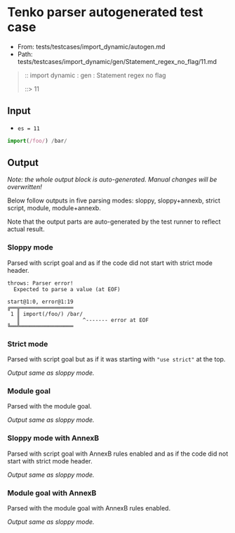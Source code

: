 # Tenko parser autogenerated test case

- From: tests/testcases/import_dynamic/autogen.md
- Path: tests/testcases/import_dynamic/gen/Statement_regex_no_flag/11.md

> :: import dynamic : gen : Statement regex no flag
>
> ::> 11

## Input

- `es = 11`

`````js
import(/foo/) /bar/
`````

## Output

_Note: the whole output block is auto-generated. Manual changes will be overwritten!_

Below follow outputs in five parsing modes: sloppy, sloppy+annexb, strict script, module, module+annexb.

Note that the output parts are auto-generated by the test runner to reflect actual result.

### Sloppy mode

Parsed with script goal and as if the code did not start with strict mode header.

`````
throws: Parser error!
  Expected to parse a value (at EOF)

start@1:0, error@1:19
╔══╦═════════════════
 1 ║ import(/foo/) /bar/
   ║                    ^------- error at EOF
╚══╩═════════════════

`````

### Strict mode

Parsed with script goal but as if it was starting with `"use strict"` at the top.

_Output same as sloppy mode._

### Module goal

Parsed with the module goal.

_Output same as sloppy mode._

### Sloppy mode with AnnexB

Parsed with script goal with AnnexB rules enabled and as if the code did not start with strict mode header.

_Output same as sloppy mode._

### Module goal with AnnexB

Parsed with the module goal with AnnexB rules enabled.

_Output same as sloppy mode._
